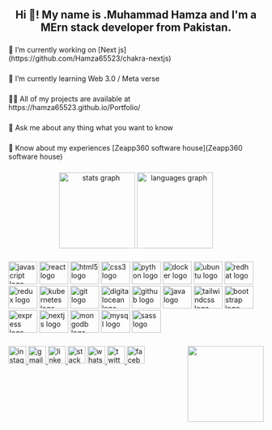<h2 align="center">Hi 👋! My name is .Muhammad Hamza and I'm a MErn stack developer from Pakistan.</h2>

###

<p align="left">🔭 I’m currently working on [Next js](https://github.com/Hamza65523/chakra-nextjs)</p>

###

<p align="left">🌱 I’m currently learning Web 3.0 / Meta verse</p>

###

<p align="left">👨‍💻 All of my projects are available at https://hamza65523.github.io/Portfolio/</p>

###

<p align="left">💬 Ask me about any thing what you want to know</p>

###

<p align="left">🔭 Know about my experiences [Zeapp360 software house](Zeapp360 software house)</p>

###

<div align="center">
  <img src="https://github-readme-stats.vercel.app/api?hide_title=false&hide_rank=false&show_icons=true&include_all_commits=true&count_private=true&disable_animations=false&theme=default&locale=en&hide_border=false&username=Hamza65523" height="150" alt="stats graph"  />
  <img src="https://github-readme-stats.vercel.app/api/top-langs?locale=en&hide_title=false&layout=compact&card_width=320&langs_count=5&theme=default&hide_border=false&username=Hamza65523" height="150" alt="languages graph"  />
</div>

###

<div align="left">
  <img src="https://cdn.jsdelivr.net/gh/devicons/devicon/icons/javascript/javascript-original.svg" height="45" width="57" alt="javascript logo"  />
  <img src="https://cdn.jsdelivr.net/gh/devicons/devicon/icons/react/react-original.svg" height="45" width="57" alt="react logo"  />
  <img src="https://cdn.jsdelivr.net/gh/devicons/devicon/icons/html5/html5-original.svg" height="45" width="57" alt="html5 logo"  />
  <img src="https://cdn.jsdelivr.net/gh/devicons/devicon/icons/css3/css3-original.svg" height="45" width="57" alt="css3 logo"  />
  <img src="https://cdn.jsdelivr.net/gh/devicons/devicon/icons/python/python-original.svg" height="45" width="57" alt="python logo"  />
  <img src="https://cdn.jsdelivr.net/gh/devicons/devicon/icons/docker/docker-original.svg" height="45" width="57" alt="docker logo"  />
  <img src="https://cdn.jsdelivr.net/gh/devicons/devicon/icons/ubuntu/ubuntu-plain.svg" height="45" width="57" alt="ubuntu logo"  />
  <img src="https://cdn.jsdelivr.net/gh/devicons/devicon/icons/redhat/redhat-original.svg" height="45" width="57" alt="redhat logo"  />
  <img src="https://cdn.jsdelivr.net/gh/devicons/devicon/icons/redux/redux-original.svg" height="45" width="57" alt="redux logo"  />
  <img src="https://cdn.jsdelivr.net/gh/devicons/devicon/icons/kubernetes/kubernetes-plain.svg" height="45" width="57" alt="kubernetes logo"  />
  <img src="https://cdn.jsdelivr.net/gh/devicons/devicon/icons/git/git-original.svg" height="45" width="57" alt="git logo"  />
  <img src="https://cdn.jsdelivr.net/gh/devicons/devicon/icons/digitalocean/digitalocean-original.svg" height="45" width="57" alt="digitalocean logo"  />
  <img src="https://cdn.jsdelivr.net/gh/devicons/devicon/icons/github/github-original.svg" height="45" width="57" alt="github logo"  />
  <img src="https://cdn.jsdelivr.net/gh/devicons/devicon/icons/java/java-original.svg" height="45" width="57" alt="java logo"  />
  <img src="https://cdn.jsdelivr.net/gh/devicons/devicon/icons/tailwindcss/tailwindcss-original-wordmark.svg" height="45" width="57" alt="tailwindcss logo"  />
  <img src="https://cdn.jsdelivr.net/gh/devicons/devicon/icons/bootstrap/bootstrap-original.svg" height="45" width="57" alt="bootstrap logo"  />
  <img src="https://cdn.jsdelivr.net/gh/devicons/devicon/icons/express/express-original.svg" height="45" width="57" alt="express logo"  />
  <img src="https://cdn.jsdelivr.net/gh/devicons/devicon/icons/nextjs/nextjs-original.svg" height="45" width="57" alt="nextjs logo"  />
  <img src="https://cdn.jsdelivr.net/gh/devicons/devicon/icons/mongodb/mongodb-original.svg" height="45" width="57" alt="mongodb logo"  />
  <img src="https://cdn.jsdelivr.net/gh/devicons/devicon/icons/mysql/mysql-original.svg" height="45" width="57" alt="mysql logo"  />
  <img src="https://cdn.jsdelivr.net/gh/devicons/devicon/icons/sass/sass-original.svg" height="45" width="57" alt="sass logo"  />
</div>

###

<img align="right" height="150" src="https://cdn.dribbble.com/users/1304577/screenshots/4032985/media/823d941d38b2784563d53dc45859fccd.gif"  />

###

<div align="left">
  <a href="https://www.instagram.com/mhamza2012/" target="_blank">
    <img src="https://img.shields.io/static/v1?message=Instagram&logo=instagram&label=&color=E4405F&logoColor=white&labelColor=&style=for-the-badge" height="35" alt="instagram logo"  />
  </a>
  <a href="mhamzaking2020@gmail.com" target="_blank">
    <img src="https://img.shields.io/static/v1?message=Gmail&logo=gmail&label=&color=D14836&logoColor=white&labelColor=&style=for-the-badge" height="35" alt="gmail logo"  />
  </a>
  <a href="https://www.linkedin.com/in/hamza-ali-195109234g" target="_blank">
    <img src="https://img.shields.io/static/v1?message=LinkedIn&logo=linkedin&label=&color=0077B5&logoColor=white&labelColor=&style=for-the-badge" height="35" alt="linkedin logo"  />
  </a>
  <img src="https://img.shields.io/static/v1?message=Stackoverflow&logo=stackoverflow&label=&color=FE7A16&logoColor=white&labelColor=&style=for-the-badge" height="35" alt="stackoverflow logo"  />
  <a href="03012848952" target="_blank">
    <img src="https://img.shields.io/static/v1?message=Whatsapp&logo=whatsapp&label=&color=25D366&logoColor=white&labelColor=&style=for-the-badge" height="35" alt="whatsapp logo"  />
  </a>
  <a href="https://twitter.com/hamza665500" target="_blank">
    <img src="https://img.shields.io/static/v1?message=Twitter&logo=twitter&label=&color=1DA1F2&logoColor=white&labelColor=&style=for-the-badge" height="35" alt="twitter logo"  />
  </a>
  <a href="https://www.facebook.com/people/Hamza-Mughal/100007047435311/" target="_blank">
    <img src="https://img.shields.io/static/v1?message=Facebook&logo=facebook&label=&color=1877F2&logoColor=white&labelColor=&style=for-the-badge" height="35" alt="facebook logo"  />
  </a>
</div>


